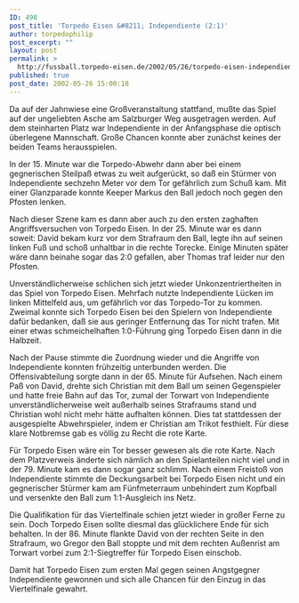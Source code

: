 ```yaml
---
ID: 498
post_title: 'Torpedo Eisen &#8211; Independiente (2:1)'
author: torpedophilip
post_excerpt: ""
layout: post
permalink: >
  http://fussball.torpedo-eisen.de/2002/05/26/torpedo-eisen-independiente-21/
published: true
post_date: 2002-05-26 15:00:18
---
```

Da auf der Jahnwiese eine Großveranstaltung stattfand, mußte das Spiel auf der ungeliebten Asche am Salzburger Weg ausgetragen werden. Auf dem steinharten Platz war Independiente in der Anfangsphase die optisch überlegene Mannschaft. Große Chancen konnte aber zunächst keines der beiden Teams herausspielen.

In der 15. Minute war die Torpedo-Abwehr dann aber bei einem gegnerischen Steilpaß etwas zu weit aufgerückt, so daß ein Stürmer von Independiente sechzehn Meter vor dem Tor gefährlich zum Schuß kam. Mit einer Glanzparade konnte Keeper Markus den Ball jedoch noch gegen den Pfosten lenken.

Nach dieser Szene kam es dann aber auch zu den ersten zaghaften Angriffsversuchen von Torpedo Eisen. In der 25. Minute war es dann soweit: David bekam kurz vor dem Strafraum den Ball, legte ihn auf seinen linken Fuß und schoß unhaltbar in die rechte Torecke. Einige Minuten später wäre dann beinahe sogar das 2:0 gefallen, aber Thomas traf leider nur den Pfosten.

Unverständlicherweise schlichen sich jetzt wieder Unkonzentriertheiten in das Spiel von Torpedo Eisen. Mehrfach nutzte Independiente Lücken im linken Mittelfeld aus, um gefährlich vor das Torpedo-Tor zu kommen. Zweimal konnte sich Torpedo Eisen bei den Spielern von Independiente dafür bedanken, daß sie aus geringer Entfernung das Tor nicht trafen. Mit einer etwas schmeichelhaften 1:0-Führung ging Torpedo Eisen dann in die Halbzeit.

Nach der Pause stimmte die Zuordnung wieder und die Angriffe von Independiente konnten frühzeitig unterbunden werden. Die Offensivabteilung sorgte dann in der 65. Minute für Aufsehen. Nach einem Paß von David, drehte sich Christian mit dem Ball um seinen Gegenspieler und hatte freie Bahn auf das Tor, zumal der Torwart von Independiente unverständlicherweise weit außerhalb seines Strafraums stand und Christian wohl nicht mehr hätte aufhalten können. Dies tat stattdessen der ausgespielte Abwehrspieler, indem er Christian am Trikot festhielt. Für diese klare Notbremse gab es völlig zu Recht die rote Karte.

Für Torpedo Eisen wäre ein Tor besser gewesen als die rote Karte. Nach dem Platzverweis änderte sich nämlich an den Spielanteilen nicht viel und in der 79. Minute kam es dann sogar ganz schlimm. Nach einem Freistoß von Independiente stimmte die Deckungsarbeit bei Torpedo Eisen nicht und ein gegnerischer Stürmer kam am Fünfmeterraum unbehindert zum Kopfball und versenkte den Ball zum 1:1-Ausgleich ins Netz. 

Die Qualifikation für das Viertelfinale schien jetzt wieder in großer Ferne zu sein. Doch Torpedo Eisen sollte diesmal das glücklichere Ende für sich behalten. In der 86. Minute flankte David von der rechten Seite in den Strafraum, wo Gregor den Ball stoppte und mit dem rechten Außenrist am Torwart vorbei zum 2:1-Siegtreffer für Torpedo Eisen einschob.

Damit hat Torpedo Eisen zum ersten Mal gegen seinen Angstgegner Independiente gewonnen und sich alle Chancen für den Einzug in das Viertelfinale gewahrt.